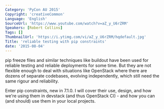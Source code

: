 ```yaml
---
Category: 'PyCon AU 2015'
Copyright: 'creativeCommon'
Language: 'English'
SourceUrl: 'https://www.youtube.com/watch?v=aZ_y_U6rZRM'
Speakers: [Robert Collins]
Tags: []
ThumbnailUrl: 'https://i.ytimg.com/vi/aZ_y_U6rZRM/hqdefault.jpg'
Title: 'reliable testing with pip constraints'
date: '2015-08-04'
---
```

pip freeze files and similar techniques like buildout have been used for reliable testing and reliable deployments for some time. But they are not flexible enough to deal with situations like OpenStack where there are dozens of separate codebases, evolving independently, which still need the same rigour and reliability.

Enter pip constraints, new in 7.1.0. I will cover their use, design, and how we're using them in devstack (and thus OpenStack CI) - and how you can (and should) use them in your local projects.

